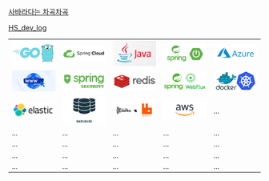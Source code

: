 [사바라다는 차곡차곡](https://sabarada.tistory.com/)

[HS_dev_log](https://innovation123.tistory.com/category/Spring?page=4)

<table>
  <tr>
    <td>
      <a href="https://github.com/AllUneedisS2/Dictionary/blob/main/Golang.md">
        <img src="images/Golang.jpeg" width="300" />
      </a>
    </td>
    <td>
      <a href="https://github.com/AllUneedisS2/Dictionary/blob/main/SpringCloud.md">
        <img src="images/SpringCloud.png" width="300" />
      </a>
    </td>
    <td>
      <a href="https://github.com/AllUneedisS2/Dictionary/blob/main/Java.md">
        <img src="images/Java.png" width="300" />
      </a>
    </td>
    <td>
      <a href="https://github.com/AllUneedisS2/Dictionary/blob/main/Spring.md">
        <img src="images/Spring.png" width="300" />
      </a>
    </td>
    <td>
      <a href="https://github.com/AllUneedisS2/Dictionary/blob/main/Azure.md">
        <img src="images/Azure.png" width="300" />
      </a>
    </td>
  </tr>
  <tr>
    <td>
      <a href="https://github.com/AllUneedisS2/Dictionary/blob/main/WWW.md">
        <img src="images/WWW.jpeg" width="300" />
      </a>
    </td>
    <td>
      <a href="https://github.com/AllUneedisS2/Dictionary/blob/main/SpringSecurity.md">
        <img src="images/SpringSecurity.png" width="300" />
      </a>
    </td>
    <td>
      <a href="https://github.com/AllUneedisS2/Dictionary/blob/main/Redis.md">
        <img src="images/Redis.png" width="300" />
      </a>
    </td>
    <td>
      <a href="https://github.com/AllUneedisS2/Dictionary/blob/main/SpringWebflux.md">
        <img src="images/SpringWebflux.png" width="300" />
      </a>
    </td>
    <td>
      <a href="https://github.com/AllUneedisS2/Dictionary/blob/main/DockerK8s.md">
        <img src="images/DockerK8s.png" width="300" />
      </a>
    </td>
  </tr>
  <tr>
    <td>
      <a href="https://github.com/AllUneedisS2/Dictionary/blob/main/Elastic.md">
        <img src="images/Elastic.png" width="300" />
      </a>
    </td>
    <td>
      <a href="https://github.com/AllUneedisS2/Dictionary/blob/main/Database.md">
        <img src="images/Database.png" width="300" />
      </a>
    </td>
    <td>
      <a href="https://github.com/AllUneedisS2/Dictionary/blob/main/KafkaRabbitMQ.md">
        <img src="images/KafkaRabbitMQ.png" width="300" />
      </a>
    </td>
    <td>
      <a href="https://github.com/AllUneedisS2/Dictionary/blob/main/AWS.md">
        <img src="images/AWS.png" width="300" />
      </a>
    </td>
    <td>...</td>
  </tr>
  <tr>
    <td>...</td>
    <td>...</td>
    <td>...</td>
    <td>...</td>
    <td>...</td>
  </tr>
  <tr>
    <td>...</td>
    <td>...</td>
    <td>...</td>
    <td>...</td>
    <td>...</td>
  </tr>
  <tr>
    <td>...</td>
    <td>...</td>
    <td>...</td>
    <td>...</td>
    <td>...</td>
  </tr>
  <tr>
    <td>...</td>
    <td>...</td>
    <td>...</td>
    <td>...</td>
    <td>...</td>
  </tr>
</table>
